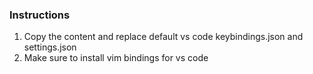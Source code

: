 ### Instructions

1. Copy the content and replace default vs code keybindings.json and settings.json
2. Make sure to install vim bindings for vs code